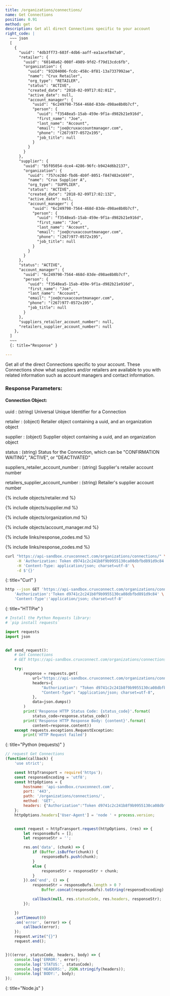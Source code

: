 ```yaml
---
title: /organizations/connections/
name: Get Connections
position: 0.91
method: get
description: Get all direct Connections specific to your account
right_code: |
  ~~~ json
  [
    {
      "uuid": "4db3ff73-603f-4db6-aaff-ea1acef847a0",
      "retailer": {
        "uuid": "60148a62-008f-4989-9fd2-f79d13cdc6fb",
        "organization": {
          "uuid": "93204006-fcdc-458c-8f81-13a7337992ae",
          "name": "Crux Retailer",
          "org_type": "RETAILER",
          "status": "ACTIVE",
          "created_date": "2018-02-09T17:02:01Z",
          "active_date": null,
          "account_manager": {
            "uuid": "6c249798-7564-468d-83de-d98ae8b0b7cf",
            "person": {
              "uuid": "f3548ea5-15ab-459e-9f1a-d982b21e916d",
              "first_name": "Joe",
              "last_name": "Account",
              "email": "joe@cruxaccountmanager.com",
              "phone": "(267)977-0572x195",
              "job_title": null
            }
          }
        }
      },
      "supplier": {
        "uuid": "b5f05054-dce4-4286-96fc-b9424d6b2137",
        "organization": {
          "uuid": "757ce28d-fbd6-4b9f-8051-f847482e169f",
          "name": "Crux Supplier A",
          "org_type": "SUPPLIER",
          "status": "ACTIVE",
          "created_date": "2018-02-09T17:02:13Z",
          "active_date": null,
          "account_manager": {
            "uuid": "6c249798-7564-468d-83de-d98ae8b0b7cf",
            "person": {
              "uuid": "f3548ea5-15ab-459e-9f1a-d982b21e916d",
              "first_name": "Joe",
              "last_name": "Account",
              "email": "joe@cruxaccountmanager.com",
              "phone": "(267)977-0572x195",
              "job_title": null
            }
          }
        }
      },
      "status": "ACTIVE",
      "account_manager": {
        "uuid": "6c249798-7564-468d-83de-d98ae8b0b7cf",
        "person": {
          "uuid": "f3548ea5-15ab-459e-9f1a-d982b21e916d",
          "first_name": "Joe",
          "last_name": "Account",
          "email": "joe@cruxaccountmanager.com",
          "phone": "(267)977-0572x195",
          "job_title": null
        }
      },
      "suppliers_retailer_account_number": null,
      "retailers_supplier_account_number": null
    },
  ]
  ~~~
  {: title="Response" }

---
```

Get all of the direct Connections specific to your account. These Connections show what suppliers and/or retailers are available to you with related information such as account managers and contact information.

### Response Parameters:

#### Connection Object:

uuid
: (string) Universal Unique Identifier for a Connection

retailer
: (object) Retailer object containing a uuid, and an organization object

supplier
: (object) Supplier object containing a uuid, and an organization object

status
: (string) Status for the Connection, which can be "CONFIRMATION WAITING", "ACTIVE", or "DEACTIVATED"

suppliers_retailer_account_number
: (string) Supplier's retailer account number

retailers_supplier_account_number
: (string) Retailer's supplier account number

{% include objects/retailer.md %}

{% include objects/supplier.md %}

{% include objects/organization.md %}

{% include objects/account_manager.md %}

{% include links/response_codes.md %}

{% include links/response_codes.md %}

~~~ bash
curl "https://api-sandbox.cruxconnect.com/organizations/connections/" \
     -H 'Authorization: Token d9741c2c241b8f9b9955130ca08dbfbd891d9c84' \
     -H 'Content-Type: application/json; charset=utf-8' \
     -d $'{}'

~~~
{: title="Curl" }

~~~ bash
http --json GET 'https://api-sandbox.cruxconnect.com/organizations/connections/' \
    'Authorization':'Token d9741c2c241b8f9b9955130ca08dbfbd891d9c84' \
    'Content-Type':'application/json; charset=utf-8'


~~~
{: title="HTTPie" }

~~~ python
# Install the Python Requests library:
# `pip install requests`

import requests
import json


def send_request():
    # Get Connections
    # GET https://api-sandbox.cruxconnect.com/organizations/connections/

    try:
        response = requests.get(
            url="https://api-sandbox.cruxconnect.com/organizations/connections/",
            headers={
                "Authorization": "Token d9741c2c241b8f9b9955130ca08dbfbd891d9c84",
                "Content-Type": "application/json; charset=utf-8",
            },
            data=json.dumps()
        )
        print('Response HTTP Status Code: {status_code}'.format(
            status_code=response.status_code))
        print('Response HTTP Response Body: {content}'.format(
            content=response.content))
    except requests.exceptions.RequestException:
        print('HTTP Request failed')

~~~
{: title="Python (requests)" }

~~~ javascript
// request Get Connections
(function(callback) {
    'use strict';

    const httpTransport = require('https');
    const responseEncoding = 'utf8';
    const httpOptions = {
        hostname: 'api-sandbox.cruxconnect.com',
        port: '443',
        path: '/organizations/connections/',
        method: 'GET',
        headers: {"Authorization":"Token d9741c2c241b8f9b9955130ca08dbfbd891d9c84","Content-Type":"application/json; charset=utf-8"}
    };
    httpOptions.headers['User-Agent'] = 'node ' + process.version;


    const request = httpTransport.request(httpOptions, (res) => {
        let responseBufs = [];
        let responseStr = '';

        res.on('data', (chunk) => {
            if (Buffer.isBuffer(chunk)) {
                responseBufs.push(chunk);
            }
            else {
                responseStr = responseStr + chunk;
            }
        }).on('end', () => {
            responseStr = responseBufs.length > 0 ?
                Buffer.concat(responseBufs).toString(responseEncoding) : responseStr;

            callback(null, res.statusCode, res.headers, responseStr);
        });

    })
    .setTimeout(0)
    .on('error', (error) => {
        callback(error);
    });
    request.write("{}")
    request.end();


})((error, statusCode, headers, body) => {
    console.log('ERROR:', error);
    console.log('STATUS:', statusCode);
    console.log('HEADERS:', JSON.stringify(headers));
    console.log('BODY:', body);
});

~~~
{: title="Node.js" }
